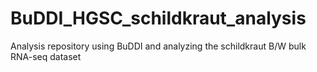 # BuDDI_HGSC_schildkraut_analysis
Analysis repository using BuDDI and analyzing the schildkraut B/W bulk RNA-seq dataset
